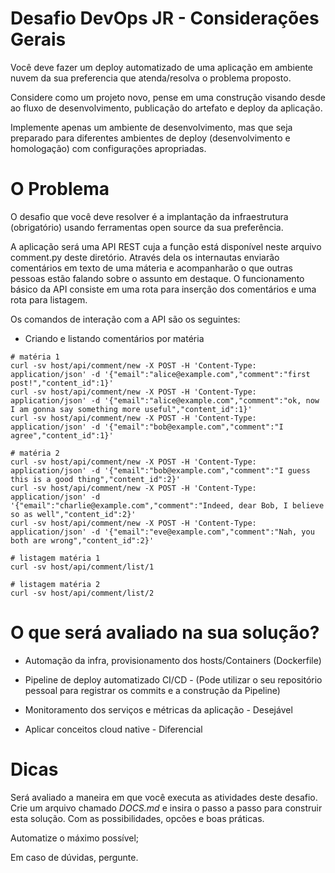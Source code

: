 # Desafio DevOps JR - Considerações Gerais

Você deve fazer um deploy automatizado de uma aplicação em ambiente nuvem da sua preferencia que atenda/resolva o problema proposto.

Considere como um projeto novo, pense em uma construção visando desde ao fluxo de desenvolvimento, publicação do artefato e deploy da aplicação.

Implemente apenas um ambiente de desenvolvimento, mas que seja preparado para diferentes ambientes de deploy (desenvolvimento e homologação) com configurações apropriadas.


# O Problema

O desafio que você deve resolver é a implantação da infraestrutura (obrigatório) usando ferramentas open source da sua preferência.

A aplicação será uma API REST cuja a função está disponível neste arquivo comment.py deste diretório. Através dela os internautas enviarão comentários em texto de uma máteria e acompanharão o que outras pessoas estão falando sobre o assunto em destaque. O funcionamento básico da API consiste em uma rota para inserção dos comentários e uma rota para listagem.

Os comandos de interação com a API são os seguintes:

* Criando e listando comentários por matéria

```
# matéria 1
curl -sv host/api/comment/new -X POST -H 'Content-Type: application/json' -d '{"email":"alice@example.com","comment":"first post!","content_id":1}'
curl -sv host/api/comment/new -X POST -H 'Content-Type: application/json' -d '{"email":"alice@example.com","comment":"ok, now I am gonna say something more useful","content_id":1}'
curl -sv host/api/comment/new -X POST -H 'Content-Type: application/json' -d '{"email":"bob@example.com","comment":"I agree","content_id":1}'

# matéria 2
curl -sv host/api/comment/new -X POST -H 'Content-Type: application/json' -d '{"email":"bob@example.com","comment":"I guess this is a good thing","content_id":2}'
curl -sv host/api/comment/new -X POST -H 'Content-Type: application/json' -d '{"email":"charlie@example.com","comment":"Indeed, dear Bob, I believe so as well","content_id":2}'
curl -sv host/api/comment/new -X POST -H 'Content-Type: application/json' -d '{"email":"eve@example.com","comment":"Nah, you both are wrong","content_id":2}'

# listagem matéria 1
curl -sv host/api/comment/list/1

# listagem matéria 2
curl -sv host/api/comment/list/2
```


# O que será avaliado na sua solução?

* Automação da infra, provisionamento dos hosts/Containers (Dockerfile)

* Pipeline de deploy automatizado CI/CD -  (Pode utilizar o seu repositório pessoal para registrar os commits e a construção da Pipeline)

* Monitoramento dos serviços e métricas da aplicação - Desejável

* Aplicar conceitos cloud native - Diferencial 

# Dicas

Será avaliado a maneira em que você executa as atividades deste desafio. Crie um arquivo chamado *DOCS.md* e insira o passo a passo para construir esta solução. Com as possibilidades, opcões e boas práticas.

Automatize o máximo possível;

Em caso de dúvidas, pergunte.
